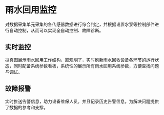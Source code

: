 
# 雨水回用监控

对数据采集单元采集的各传感器数据进行综合判定，并根据设置水泵等控制部件进行自动控制，从而可以实现全自动控制、故障诊断。

## 实时监控
拟真图展示雨水回用工作结构，直观明了，实时刷新雨水回收设备各环节的运行状态，同时配备系统参数看板，系统性的展示所有雨水回用系统参数，方便查找问题与调试。

## 故障报警
实时推送告警信息，助力设备维保人员，并且记录历史告警信息，为解决问题提供了数据的参考和支撑。
